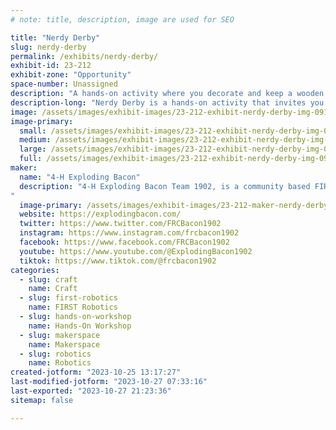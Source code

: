 ```yaml
---
# note: title, description, image are used for SEO

title: "Nerdy Derby"
slug: nerdy-derby
permalink: /exhibits/nerdy-derby/
exhibit-id: 23-212
exhibit-zone: "Opportunity"
space-number: Unassigned
description: "A hands-on activity where you decorate and keep a wooden car to race down a track. "
description-long: "Nerdy Derby is a hands-on activity that invites you to decorate a small wood car and then race it down one of our tracks. The kids add weights use hot glue to make their cars looks awesome. A $5 workshop fee applies."
image: /assets/images/exhibit-images/23-212-exhibit-nerdy-derby-img-0913-large.jpeg
image-primary: 
  small: /assets/images/exhibit-images/23-212-exhibit-nerdy-derby-img-0913-small.jpeg
  medium: /assets/images/exhibit-images/23-212-exhibit-nerdy-derby-img-0913-medium.jpeg
  large: /assets/images/exhibit-images/23-212-exhibit-nerdy-derby-img-0913-large.jpeg
  full: /assets/images/exhibit-images/23-212-exhibit-nerdy-derby-img-0913-full.jpeg
maker: 
  name: "4-H Exploding Bacon"
  description: "4-H Exploding Bacon Team 1902, is a community based FIRST Robotics Competition team serving Central Florida. We have students from 4 counties, 14 schools and homeschoolers. We teach students mechanical, electrical, programming, and pneumatics along with non-technical skills like public speaking, leadership and team work. Our goal is to grow capable leaders who will make a positive impact. In 2019, 4-H Exploding Bacon became the first Florida team to win the World Championship Chairman’s Award, (now the FIRST Impact Award), the most prestigious FIRST Robotics Competition Award. We are also the founders of #FIRSTLikeAGirl. Our mission is to have fun doing cool things that help people.
"
  image-primary: /assets/images/exhibit-images/23-212-maker-nerdy-derby-img-0912-medium.jpeg
  website: https://explodingbacon.com/
  twitter: https://www.twitter.com/FRCBacon1902
  instagram: https://www.instagram.com/frcbacon1902
  facebook: https://www.facebook.com/FRCBacon1902
  youtube: https://www.youtube.com/@ExplodingBacon1902
  tiktok: https://www.tiktok.com/@frcbacon1902
categories: 
  - slug: craft
    name: Craft
  - slug: first-robotics
    name: FIRST Robotics
  - slug: hands-on-workshop
    name: Hands-On Workshop
  - slug: makerspace
    name: Makerspace
  - slug: robotics
    name: Robotics
created-jotform: "2023-10-25 13:17:27"
last-modified-jotform: "2023-10-27 07:33:16"
last-exported: "2023-10-27 21:23:36"
sitemap: false

---
```

